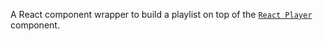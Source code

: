 A React component wrapper to build a playlist on top of the [`React Player`](https://github.com/cookpete/react-player) component.
